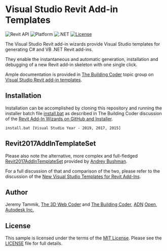 # Visual Studio Revit Add-in Templates

![Revit API](https://img.shields.io/badge/Revit%20API-2021-blue.svg)
![Platform](https://img.shields.io/badge/platform-Windows-lightgray.svg)
![.NET](https://img.shields.io/badge/.NET-4.7-blue.svg)
[![License](http://img.shields.io/:license-mit-blue.svg)](http://opensource.org/licenses/MIT)

The Visual Studio Revit add-in wizards provide Visual Studio templates for generating C# and VB .NET Revit add-ins.

They enable the instantaneous and automatic generation, installation and debugging of a new Revit add-in skeleton with one single click.

Ample documentation is provided in [The Building Coder](http://thebuildingcoder.typepad.com) topic group
on [Visual Studio Revit add-in templates](http://thebuildingcoder.typepad.com/blog/about-the-author.html#5.20).


## Installation

Installation can be accomplished by cloning this repository and running the installer batch
file [install.bat](install.bat) as described in The Building Coder discussion of
the [Revit Add-In Wizards on GitHub and Installer](http://thebuildingcoder.typepad.com/blog/2015/08/revit-add-in-wizard-github-installer.html).

```
install.bat [Visual Studio Year - 2019, 2017, 2015]
```

## Revit2017AddInTemplateSet

Please also note the alternative, more complex and
full-fledged
[Revit2017AddInTemplateSet](https://github.com/Andrey-Bushman/Revit2017AddInTemplateSet) provided
by [Andrey Bushman](https://github.com/Andrey-Bushman).

For a full discussion of that and comparison of the two, please refer to the discussion of
the [New Visual Studio Templates for Revit Add-Ins](http://thebuildingcoder.typepad.com/blog/2017/02/new-visual-studio-2015-templates-for-revit-add-ins.html).


## Author

Jeremy Tammik,
[The 3D Web Coder](http://the3dwebcoder.typepad.com) and
[The Building Coder](http://thebuildingcoder.typepad.com),
[ADN](http://www.autodesk.com/adn)
[Open](http://www.autodesk.com/adnopen),
[Autodesk Inc.](http://www.autodesk.com)


## License

This sample is licensed under the terms of the [MIT License](http://opensource.org/licenses/MIT).
Please see the [LICENSE](LICENSE) file for full details.